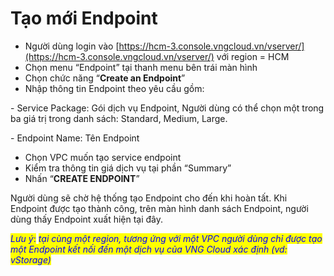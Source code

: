 # Tạo mới Endpoint

* Người dùng login vào [https://hcm-3.console.vngcloud.vn/vserver/](https://hcm-3.console.vngcloud.vn/vserver/) với region = HCM
* Chọn menu “Endpoint” tại thanh menu bên trái màn hình
* Chọn chức năng “**Create an Endpoint**”
* Nhập thông tin Endpoint theo yêu cầu gồm:

&#x20;         \- Service Package: Gói dịch vụ Endpoint, Người dùng có thể chọn một trong ba giá trị trong danh sách: Standard, Medium, Large.

&#x20;         \- Endpoint Name: Tên Endpoint

* Chọn VPC muốn tạo service endpoint
* Kiểm tra thông tin giá dịch vụ tại phần “Summary”
* Nhấn “**CREATE ENDPOINT**”

&#x20;Người dùng sẽ chờ hệ thống tạo Endpoint cho đến khi hoàn tất. Khi Endpoint được tạo thành công, trên màn hình danh sách Endpoint, người dùng thấy Endpoint xuất hiện tại đây.

_<mark style="color:blue;">Lưu ý</mark>_<mark style="color:blue;">:</mark> <mark style="color:blue;"></mark>_<mark style="color:blue;">tại cùng một region, tương ứng với một VPC người dùng chỉ được tạo một Endpoint kết nối đến một dịch vụ của VNG Cloud xác định (vd: vStorage)</mark>_
